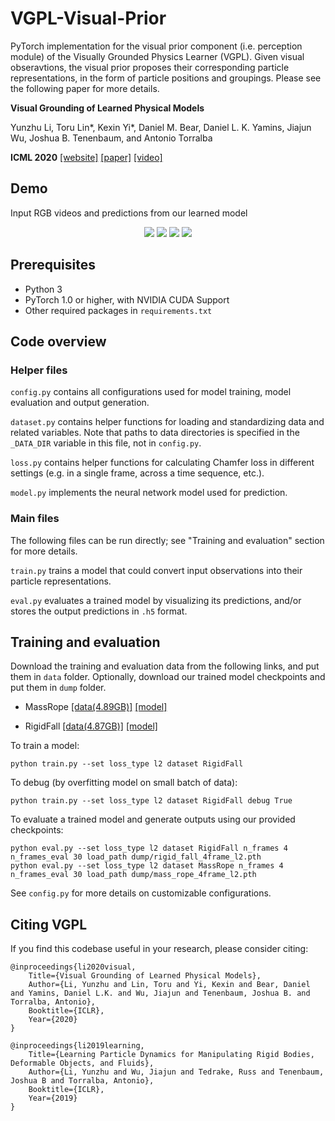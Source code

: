 # VGPL-Visual-Prior

PyTorch implementation for the visual prior component (i.e. perception module) of the Visually Grounded Physics Learner (VGPL).
Given visual obseravtions, the visual prior proposes their corresponding particle representations, in the form of particle positions and groupings. Please see the following paper for more details.

**Visual Grounding of Learned Physical Models**

Yunzhu Li, Toru Lin*, Kexin Yi*, Daniel M. Bear, Daniel L. K. Yamins, Jiajun Wu, Joshua B. Tenenbaum, and Antonio Torralba

**ICML 2020**
[[website]](http://visual-physics-grounding.csail.mit.edu/) [[paper]](https://arxiv.org/abs/2004.13664) [[video]](https://www.youtube.com/watch?v=P_LrG0lzc-0&feature=youtu.be)

## Demo

Input RGB videos and predictions from our learned model

<p align="center">
  <img src="https://github.com/ToruOwO/VGPL-Visual-Prior/blob/public/imgs/MassRope_RGB.gif">
  <img src="https://github.com/ToruOwO/VGPL-Visual-Prior/blob/public/imgs/RigidFall_RGB.gif">
  <img src="https://github.com/ToruOwO/VGPL-Visual-Prior/blob/public/imgs/MassRope.gif">
  <img src="https://github.com/ToruOwO/VGPL-Visual-Prior/blob/public/imgs/RigidFall.gif">
</p>

## Prerequisites

- Python 3
- PyTorch 1.0 or higher, with NVIDIA CUDA Support
- Other required packages in `requirements.txt`

## Code overview

### Helper files

`config.py` contains all configurations used for model training, model evaluation and output generation.

`dataset.py` contains helper functions for loading and standardizing data and related variables. Note that paths to data directories is specified in the `_DATA_DIR` variable in this file, not in `config.py`.

`loss.py` contains helper functions for calculating Chamfer loss in different settings (e.g. in a single frame, across a time sequence, etc.).

`model.py` implements the neural network model used for prediction.

### Main files

The following files can be run directly; see "Training and evaluation" section for more details.

`train.py` trains a model that could convert input observations into their particle representations.

`eval.py` evaluates a trained model by visualizing its predictions, and/or stores the output predictions in `.h5` format.

## Training and evaluation

Download the training and evaluation data from the following links, and put them in `data` folder. Optionally, download our trained model checkpoints and put them in `dump` folder.

- MassRope [[data(4.89GB)]](https://www.dropbox.com/s/j5lla86qsurjn1k/data_MassRope.zip?dl=0) [[model]](https://www.dropbox.com/s/48ocpovd5svczfh/mass_rope_4frame_l2.pth?dl=0)

- RigidFall [[data(4.87GB)]](https://www.dropbox.com/s/ho8lgi35se75irh/data_RigidFall.zip?dl=0) [[model]](https://www.dropbox.com/s/akhy49ksn8sv3md/rigid_fall_4frame_l2.pth?dl=0)

To train a model:

`python train.py --set loss_type l2 dataset RigidFall`

To debug (by overfitting model on small batch of data):

`python train.py --set loss_type l2 dataset RigidFall debug True`

To evaluate a trained model and generate outputs using our provided checkpoints:

    python eval.py --set loss_type l2 dataset RigidFall n_frames 4 n_frames_eval 30 load_path dump/rigid_fall_4frame_l2.pth
    python eval.py --set loss_type l2 dataset MassRope n_frames 4 n_frames_eval 30 load_path dump/mass_rope_4frame_l2.pth

See `config.py` for more details on customizable configurations.

## Citing VGPL

If you find this codebase useful in your research, please consider citing:

    @inproceedings{li2020visual,
        Title={Visual Grounding of Learned Physical Models},
        Author={Li, Yunzhu and Lin, Toru and Yi, Kexin and Bear, Daniel and Yamins, Daniel L.K. and Wu, Jiajun and Tenenbaum, Joshua B. and Torralba, Antonio},
        Booktitle={ICLR},
        Year={2020}
    }

    @inproceedings{li2019learning,
        Title={Learning Particle Dynamics for Manipulating Rigid Bodies, Deformable Objects, and Fluids},
        Author={Li, Yunzhu and Wu, Jiajun and Tedrake, Russ and Tenenbaum, Joshua B and Torralba, Antonio},
        Booktitle={ICLR},
        Year={2019}
    }
